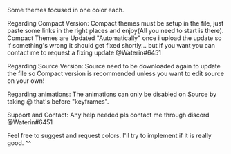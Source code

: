 Some themes focused in one color each.

Regarding Compact Version: Compact themes must be setup in the file, just paste some links in the right places and enjoy(All you need to start is there). Compact Themes are Updated "Automatically" once i upload the update so if something's wrong it should get fixed shortly... but if you want you can contact me to request a fixing update @Waterin#6451

Regarding Source Version: Source need to be downloaded again to update the file so Compact version is recommended unless you want to edit source on your own!

Regarding animations: The animations can only be disabled on Source by taking @ that's before "keyframes".

Support and Contact: Any help needed pls contact me through discord @Waterin#6451

Feel free to suggest and request colors. I'll try to implement if it is really good. ^^
